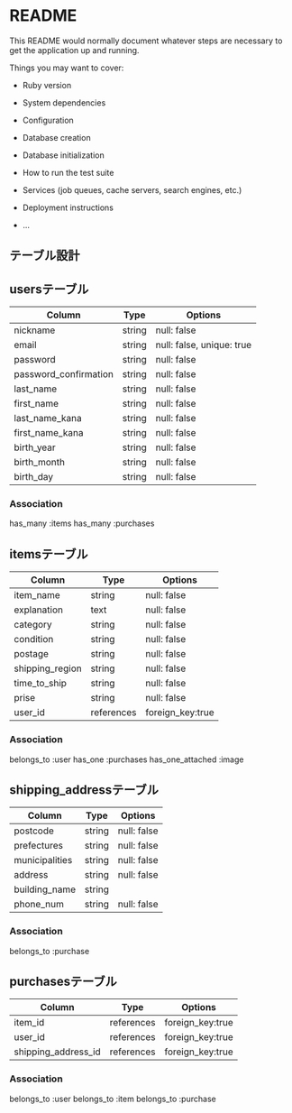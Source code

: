 # README

This README would normally document whatever steps are necessary to get the
application up and running.

Things you may want to cover:

* Ruby version

* System dependencies

* Configuration

* Database creation

* Database initialization

* How to run the test suite

* Services (job queues, cache servers, search engines, etc.)

* Deployment instructions

* ...

##  テーブル設計

##  usersテーブル

| Column                | Type   | Options                   |
| --------------------- | ------ | ------------------------- |
| nickname              | string | null: false               |
| email                 | string | null: false, unique: true |
| password              | string | null: false               |
| password_confirmation | string | null: false               |
| last_name             | string | null: false               |
| first_name            | string | null: false               |
| last_name_kana        | string | null: false               |
| first_name_kana       | string | null: false               |
| birth_year            | string | null: false               |
| birth_month           | string | null: false               |
| birth_day             | string | null: false               |

### Association
 has_many :items
 has_many :purchases

##  itemsテーブル

| Column          | Type       | Options          |
| --------------- | ---------- | ---------------- |
| item_name       | string     | null: false      |
| explanation     | text       | null: false      |
| category        | string     | null: false      |
| condition       | string     | null: false      |
| postage         | string     | null: false      |
| shipping_region | string     | null: false      |
| time_to_ship    | string     | null: false      |
| prise           | string     | null: false      |
| user_id         | references | foreign_key:true |

### Association
 belongs_to :user
 has_one :purchases
 has_one_attached :image


##  shipping_addressテーブル

| Column         | Type   | Options     |
| -------------- | ------ | ----------- |
| postcode       | string | null: false |
| prefectures    | string | null: false |
| municipalities | string | null: false |
| address        | string | null: false |
| building_name  | string |             |
| phone_num      | string | null: false |

### Association
 belongs_to :purchase

##  purchasesテーブル

| Column              | Type       | Options          |
| ------------------- | ---------- | ---------------- |
| item_id             | references | foreign_key:true |
| user_id             | references | foreign_key:true |
| shipping_address_id | references | foreign_key:true |

### Association
 belongs_to :user
 belongs_to :item
 belongs_to :purchase